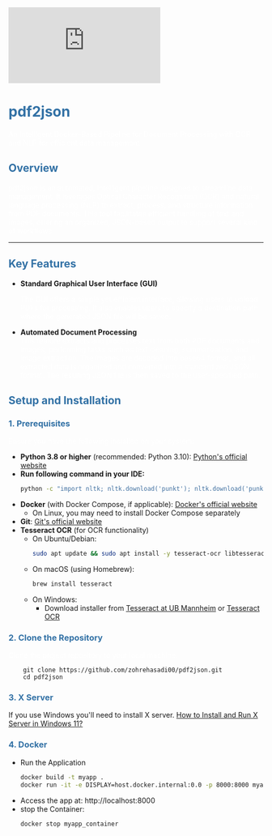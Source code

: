 ![License: LGPL-3.0](https://www.gnu.org/licenses/lgpl-3.0.txt)

# <span style="color:#3271a5">pdf2json</span>  
<span style="color:white">An Intelligent Docker-Based Pipeline for Document Processing with OCR and NLP for efficient data management</span>  

## <span style="color:#3271a5">Overview</span>  
<span style="color:white">pdf2json is an automated, intelligent pipeline designed to streamline data management. It leverages Optical Character Recognition (OCR) and natural language processing (NLP) to extract, process, and structure information from PDF documents. This tool facilitates efficient handling of text and images, offering an organized, JSON-based output to support several kind of workflows.

---

## <span style="color:#3271a5">Key Features</span>
- **Standard Graphical User Interface (GUI)**

  <span style="color:white">The GUI offers a simple yet efficient interface, allowing users to upload PDFs for processing. It also enables users to specify a destination path where the generated JSON file will be saved.


- **Automated Document Processing**  
  <span style="color:white">This feature extracts and processes text from both PDF documents and images, performing tasks such as text cleaning, summarization, and image extraction. The images are decoded into base64 format, and all extracted data is organized and converted into a standardized JSON format. The resulting JSON file is then saved to the user-specified path.


## <span style="color:#3271a5">Setup and Installation</span>  

### <span style="color:#3271a5">1. Prerequisites</span>  
<span style="color:white">Ensure you have the following installed on your system:
- **Python 3.8 or higher** (recommended: Python 3.10): [Python's official website](https://www.python.org/)
- **Run following command in your IDE:**
    ```bash
  python -c "import nltk; nltk.download('punkt'); nltk.download('punkt_tab')"
    ```
- **Docker** (with Docker Compose, if applicable): [Docker's official website](https://www.docker.com/)
  - On Linux, you may need to install Docker Compose separately
- **Git**: [Git's official website](https://git-scm.com/)
- **Tesseract OCR** (for OCR functionality)
  - On Ubuntu/Debian:
    ```bash
    sudo apt update && sudo apt install -y tesseract-ocr libtesseract-dev
    ```
  - On macOS (using Homebrew):
    ```bash
    brew install tesseract
    ```
  - On Windows:
    - Download installer from [Tesseract at UB Mannheim](https://github.com/UB-Mannheim/tesseract/wiki) or [Tesseract OCR](https://github.com/tesseract-ocr/tesseract/tree/main?tab=readme-ov-file#installing-tesseract)

### <span style="color:#3271a5">2. Clone the Repository</span>  
<span style="color:white">Clone the project repository to your local machine:

        git clone https://github.com/zohrehasadi00/pdf2json.git
        cd pdf2json

### <span style="color:#3271a5">3. X Server </span>
If you use Windows you'll need to install X server. 
[How to Install and Run X Server in Windows 11?](https://dev.to/winsides/how-to-install-and-run-x-server-in-windows-11-4na9)

### <span style="color:#3271a5">4. Docker </span>
- Run the Application
  ```bash
  docker build -t myapp . 
  docker run -it -e DISPLAY=host.docker.internal:0.0 -p 8000:8000 myapp
  ```
- Access the app at: http://localhost:8000
- stop the Container:
  ```bash
  docker stop myapp_container
  ```
